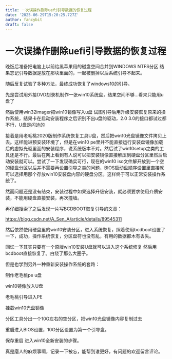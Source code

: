 ```yaml
---
title: 一次误操作删除uefi引导数据的恢复过程
date: '2025-06-29T15:20:25.727Z'
author: fancybit
draft: false
---
```

<div class="header"><h1 class="single-title animate__animated animate__pulse animate__faster">一次误操作删除uefi引导数据的恢复过程</h1></div>

<div class="content" id="content"><p>晚饭后准备把电脑上以前给黑苹果用的磁盘空间合并到WINDOWS NTFS分区 结果忘记引导数据是放在那块里面的，一起被删掉以后系统引导不起来。</p><p>随后反复试验了多种方法，最终成功恢复了windows10的引导。</p><p>先是尝试用外接DVD刻录机制作一张win10系统盘，结果空间不够…看来只能用u盘了</p><p>然后使用win32imager把win10镜像写入u盘 试图引导后用升级安装恢复原来的操作系统，结果卡在启动安装程序之后识别不出u盘的驱动，2.0 3.0的接口都试过都不行，U盘是闪迪的</p><p>接着是用老毛桃2020版制作系统恢复工具U盘，然后把win10光盘镜像文件拷贝上去。这样能进预安装环境了，但是在win10 pe里并不能直接运行安装盘镜像加载后的虚拟光驱里面的安装程序，说系统版本不对。然后试了win10setup之类的工具还是不行。最后在网上看到有人说可以把安装镜像直接解压到硬盘分区里然后启动安装就可以。尝试了一下发现确实可行，现在的win10 iso文件解开放到一个空的硬盘分区以后并不需要再设置引导之类的问题，BIOS启动盘顺序设置里直接就可以选择用那个存放win10安装盘内容的硬盘分区。这样终于可以正常安装操作系统了。</p><p>然而问题还是没有结束，安装过程中如果选择升级安装，就必须要求使用介质安装，不能用硬盘直接安装，再次撞墙。</p><p>再仔细搜索了之后发现一片写BCDBOOT恢复引导的文章：</p><p><!-- raw HTML omitted --><a href="https://blog.csdn.net/A_Sen_A/article/details/89545311" target="_blank" rel="external nofollow noopener noreferrer">https://blog.csdn.net/A_Sen_A/article/details/89545311</a><!-- raw HTML omitted --></p><p>然后依然使用硬盘里的win10安装分区，进入系统恢复，照着使用bcdboot设置了一下，成功，操作系统恢复，分区盘符也没有乱，有用的数据都木有丢失。</p><p>回忆一下其实只要有一个原版win10安装U盘就可以进入这个系统修复 然后用bcdboot直接恢复了。白绕了那么大圈子。</p><p>但是也学到另外一种重新安装操作系统的套路：</p><p>制作老毛桃pe u盘</p><p>win10镜像放入U盘</p><p>老毛桃引导进入PE</p><p>挂载win10光盘镜像</p><p>分区工具分出一个10G左右的空分区，把win10光盘镜像内容复制过去</p><p>重启进入BIOS设置，10G分区设置为第一个引导盘。</p><p>保存重启 进入win10全新安装的步骤。</p><p>真是磨人的麻烦事啊，记录一下被忘，能帮到谁更好，有问题的欢迎留言评论。</p><!-- raw HTML omitted --></div>

